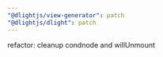 ```yaml
---
"@dlightjs/view-generator": patch
"@dlightjs/dlight": patch
---
```


refactor: cleanup condnode and willUnmount
